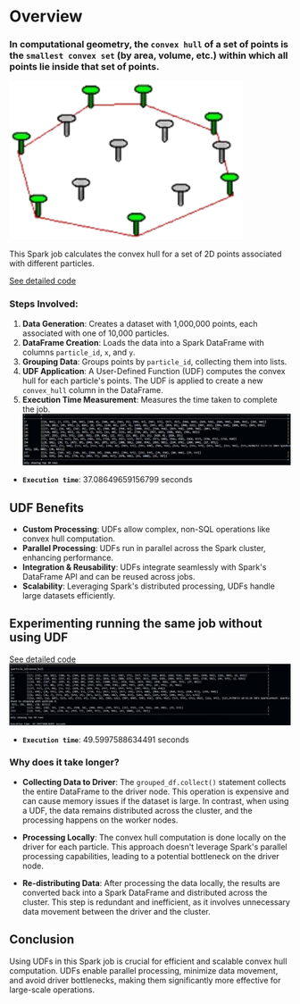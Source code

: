 # Overview
### In computational geometry, the `convex hull` of a set of points is the `smallest convex set` (by area, volume, etc.) within which all points lie inside that set of points.

![alt text](convexhull.png)

This Spark job calculates the convex hull for a set of 2D points associated with different particles. 

[See detailed code](convex.py)

### Steps Involved:
1. **Data Generation**: Creates a dataset with 1,000,000 points, each associated with one of 10,000 particles.
2. **DataFrame Creation**: Loads the data into a Spark DataFrame with columns `particle_id`, `x`, and `y`.
3. **Grouping Data**: Groups points by `particle_id`, collecting them into lists.
4. **UDF Application**: A User-Defined Function (UDF) computes the convex hull for each particle's points. The UDF is applied to create a new `convex_hull` column in the DataFrame.
5. **Execution Time Measurement**: Measures the time taken to complete the job.
![alt text](convex_udf.png)
- **`Execution time`**: 37.08649659156799 seconds

## UDF Benefits

- **Custom Processing**: UDFs allow complex, non-SQL operations like convex hull computation.
- **Parallel Processing**: UDFs run in parallel across the Spark cluster, enhancing performance.
- **Integration & Reusability**: UDFs integrate seamlessly with Spark's DataFrame API and can be reused across jobs.
- **Scalability**: Leveraging Spark's distributed processing, UDFs handle large datasets efficiently.


## Experimenting running the same job without using UDF
[See detailed code](noudf.py)
![alt text](convex_noudf.png)
- **`Execution time`**: 49.5997588634491 seconds
### Why does it take longer?
- **Collecting Data to Driver**: The `grouped_df.collect()` statement collects the entire DataFrame to the driver node. This operation is expensive and can cause memory issues if the dataset is large. In contrast, when using a UDF, the data remains distributed across the cluster, and the processing happens on the worker nodes.

- **Processing Locally**: The convex hull computation is done locally on the driver for each particle. This approach doesn't leverage Spark's parallel processing capabilities, leading to a potential bottleneck on the driver node.

- **Re-distributing Data**: After processing the data locally, the results are converted back into a Spark DataFrame and distributed across the cluster. This step is redundant and inefficient, as it involves unnecessary data movement between the driver and the cluster.

<!-- ### Benefits of Using UDF (Highlighted by This Example)
- **Distributed Processing:** UDFs allow you to perform the convex hull computation in parallel across the cluster, making the process faster and more scalable. In contrast, processing data locally on the driver node can lead to bottlenecks and memory issues.

- **Scalability:** UDFs can handle large datasets efficiently by keeping the computation distributed. Collecting data to the driver, as shown in this example, limits the scalability of the application.

- **Memory Management:** By keeping the data distributed, UDFs avoid the risk of overwhelming the driver's memory, which can happen when large datasets are collected to the driver.

Using a UDF is significantly more efficient and scalable for this type of operation, as it leverages Spark's distributed processing capabilities, avoids unnecessary data movement, and minimizes the risk of driver node bottlenecks. -->

## Conclusion
Using UDFs in this Spark job is crucial for efficient and scalable convex hull computation. UDFs enable parallel processing, minimize data movement, and avoid driver bottlenecks, making them significantly more effective for large-scale operations.
